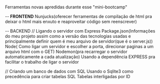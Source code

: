 Ferramentas novas apredidas durante esse "mini-bootcamp"


-- <strong>FRONTEND</strong>
Nunjucks(oferecer ferramentas de compilação de html pra deixar o html mais enxuto e reaproveitar código sem reenscrever)

-- BACKEND
// Ligando o servidor com Express
Package.json(Informações do meu projeto assim como a versão das tecnologias usadas e principalmente definir quem é meu arquivo de servidor(que é o server.js))
Node( Como ligar um servidor e escolher a porta, direcionar paginas a um arquivo html com o GET) 
Nodemon(pra recarregar o servidor automaticamente a cada atualização)
Usando a dependência EXPRESS pra facilitar o trabalho de ligar o servidor

// Criando um banco de dados com SQL
Usando o Sqlite3 como precedência para criar tabelas SQL
Tabelas interligadas por ID